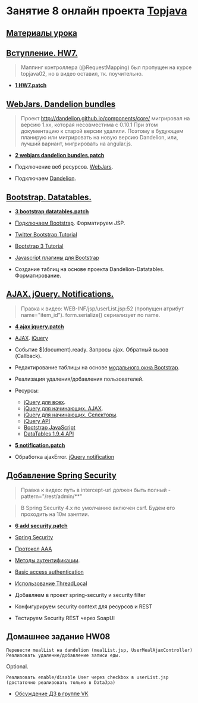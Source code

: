 # Занятие 8 онлайн проекта <a href="http://javawebinar.ru/topjava/">Topjava</a>

## <a href="https://drive.google.com/open?id=0B9Ye2auQ_NsFfkpMd2UyWjBsc2JsSE4tRDFkU3BvMktFQkhUN1J6VExxSUUzOHlSR0RhNm8">Материалы урока</a>

## <a href="https://drive.google.com/open?id=0B9Ye2auQ_NsFVUFIeHVZdHNRUU0">Вступление. HW7.</a>
> Маппинг контроллера (@RequestMapping) был пропущен на курсе topjava02, но в видео оставил, тк. поучительно.

-  **<a href="https://drive.google.com/open?id=0B9Ye2auQ_NsFWDRoLWYxVGEzZDQ">1 HW7.patch</a>**


##  <a href="https://drive.google.com/open?id=0B9Ye2auQ_NsFZ2lmZjRsdFdIYlE">WebJars. Dandelion bundles</a>
>  Проект http://dandelion.github.io/components/core/ мигрировал на версию 1.xx, которая несовместима с 0.10.1
>  При этом документацию к старой версии удалили. Поэтому в будующем планирую или мигрировать на новую версию Dandelion,
>  или, лучший вариант, мигрировать на angular.js.      

-  **<a href="https://drive.google.com/open?id=0B9Ye2auQ_NsFdk1VaGR0SlVEYXM">2 webjars dandelion bundles.patch</a>**

-  Подключение веб ресурсов. <a href="http://www.webjars.org/">WebJars</a>.
-  Подключаем <a href="http://dandelion.github.io">Dandelion</a>.

##  <a href="https://drive.google.com/open?id=0B9Ye2auQ_NsFalh3bjhwZjJnZDg">Bootstrap. Datatables.</a>
-  **<a href="https://drive.google.com/open?id=0B9Ye2auQ_NsFcF9LbnItaTJvM0k">3 bootstrap datatables.patch</a>**

-  <a href="http://getbootstrap.com/getting-started/">Подключаем Bootstrap</a>. Форматируем JSP.
-  <a href="http://www.tutorialrepublic.com/twitter-bootstrap-tutorial/">Twitter Bootstrap Tutorial</a>
-  <a href="http://www.w3schools.com/bootstrap/">Bootstrap 3 Tutorial</a>
-  <a href="http://bootstrap-ru.com/203/javascript.php">Javascript плагины для Bootstrap</a>
-  Создание таблиц на основе проекта Dandelion-Datatables. Форматирование.

##  <a href="https://drive.google.com/open?id=0B9Ye2auQ_NsFX0VoMU9JYW5zN0E">AJAX. jQuery. Notifications.</a>
>  Правка к видео: WEB-INF/jsp/userList.jsp:52 (пропущен атрибут name="item_id"). 
>  form.serialize() сериализует по name.  

-  **<a href="https://drive.google.com/open?id=0B9Ye2auQ_NsFbDhfdURJbDBQV28">4 ajax jquery.patch</a>**

-  <a href="https://ru.wikipedia.org/wiki/AJAX">AJAX</a>. <a href="https://ru.wikipedia.org/wiki/JQuery">jQuery</a>
-  Событие $(document).ready. Запросы ajax. Обратный вызов (Callback).
-  Редактирование таблицы на основе <a href="http://getbootstrap.com/javascript/#modals">модального окна Bootstrap</a>. 
-  Реализация удаления/добавления пользователей.
-  Ресурсы:
    -  <a href="http://anton.shevchuk.name/jquery/">jQuery для всех</a>.
    -  <a href="http://anton.shevchuk.name/javascript/jquery-for-beginners-ajax/">jQuery для начинающих. AJAX</a>.
    -  <a href="http://anton.shevchuk.name/javascript/jquery-for-beginners-selectors/">jQuery для начинающих. Селекторы</a>.
    -  <a href="http://api.jquery.com/">jQuery API</a>
    -  <a href="http://getbootstrap.com/javascript/">Bootstrap JavaScript</a>
    -  <a href="http://legacy.datatables.net/ref">DataTables 1.9.4 API</a>

-  **<a href="https://drive.google.com/open?id=0B9Ye2auQ_NsFSkhldmMxSUtJdnc">5 notification.patch</a>**
-  Обработка ajaxError. <a href="http://ned.im/noty/">jQuery notification</a>

##  <a href="https://drive.google.com/open?id=0B9Ye2auQ_NsFRVkzcFMwc0hrYmM">Добавление Spring Security</a>  
>  Правка к видео: путь в intercept-url должен быть полный - pattern="/rest/admin/**"

>  В Spring Security 4.x по умолчанию включен csrf. Будем его проходить на 10м занятии.  

-  **<a href="https://drive.google.com/open?id=0B9Ye2auQ_NsFZTlOTXAyX2ZCSEU">6 add security.patch</a>**

-  <a href="http://projects.spring.io/spring-security/">Spring Security</a>

-  <a href="https://ru.wikipedia.org/wiki/Протокол_AAA">Протокол AAA</a>
-  <a href="https://ru.wikipedia.org/wiki/Аутентификация_в_Интернете">Методы аутентификации</a>.
-  <a href="https://en.wikipedia.org/wiki/Basic_access_authentication">Basic access authentication</a>

-  <a href="http://articles.javatalks.ru/articles/17">Использование ThreadLocal</a>

-  Добавляем в проект spring-security и security filter
-  Конфигурируем security context для ресурсов и REST
-  Тестируем Security REST через SoapUI

## Домашнее задание HW08
    Перевести mealList на dandelion (mealList.jsp, UserMealAjaxController)
    Реализовать удаление/добавление записи еды.

Optional.

    Реализовать enable/disable User через checkbox в userList.jsp (достаточно реализовать только в DataJpa)
    
-  <a href="https://vk.com/topic-88584431_31711302">Обсуждение ДЗ в группе VK</a>
